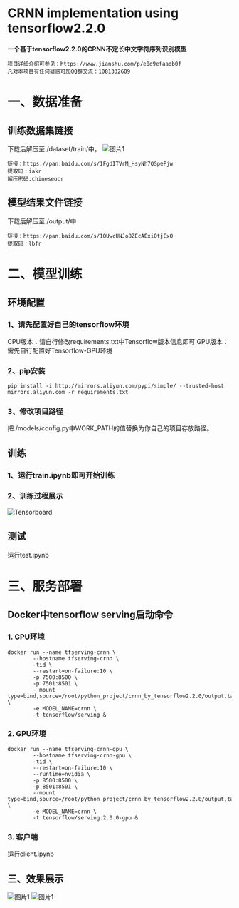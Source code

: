 ****CRNN implementation using tensorflow2.2.0****
=============================

****一个基于tensorflow2.2.0的CRNN不定长中文字符序列识别模型****
```
项目详细介绍可参见：https://www.jianshu.com/p/e0d9efaadb0f
凡对本项目有任何疑惑可加QQ群交流：1081332609
```
# 一、数据准备

## 训练数据集链接
下载后解压至./dataset/train/中。
![图片1](./images/3.png)
```
链接：https://pan.baidu.com/s/1FgdITVrM_HsyNh7QSpePjw 
提取码：iakr
解压密码:chineseocr
```

## 模型结果文件链接

下载后解压至./output/中


```
链接：https://pan.baidu.com/s/1OUwcUNJo8ZEcAExiQtjExQ 
提取码：lbfr
```

# 二、模型训练

## 环境配置
### 1、请先配置好自己的tensorflow环境
CPU版本：请自行修改requirements.txt中Tensorflow版本信息即可
GPU版本：需先自行配置好Tensorflow-GPU环境
### 2、pip安装
```
pip install -i http://mirrors.aliyun.com/pypi/simple/ --trusted-host mirrors.aliyun.com -r requirements.txt
```
### 3、修改项目路径

把./models/config.py中WORK_PATH的值替换为你自己的项目存放路径。

## 训练

### 1、运行train.ipynb即可开始训练

### 2、训练过程展示

![Tensorboard](./images/4.png)

## 测试

运行test.ipynb

# 三、服务部署

## Docker中tensorflow serving启动命令

### 1. CPU环境

```
docker run --name tfserving-crnn \
        --hostname tfserving-crnn \
        -tid \
        --restart=on-failure:10 \
        -p 7500:8500 \
        -p 7501:8501 \
        --mount type=bind,source=/root/python_project/crnn_by_tensorflow2.2.0/output,target=/models \
        -e MODEL_NAME=crnn \
        -t tensorflow/serving &
```

### 2. GPU环境

```
docker run --name tfserving-crnn-gpu \
        --hostname tfserving-crnn-gpu \
        -tid \
        --restart=on-failure:10 \
        --runtime=nvidia \
        -p 8500:8500 \
        -p 8501:8501 \
        --mount type=bind,source=/root/python_project/crnn_by_tensorflow2.2.0/output,target=/models \
        -e MODEL_NAME=crnn \
        -t tensorflow/serving:2.0.0-gpu &
```

### 3. 客户端

运行client.ipynb

## 三、效果展示

![图片1](./images/2.png)
![图片1](./images/1.png)
